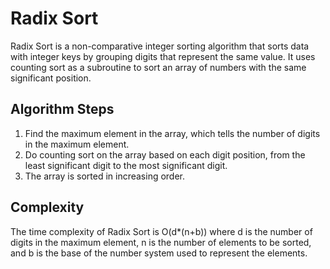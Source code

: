 # Radix Sort

Radix Sort is a non-comparative integer sorting algorithm that sorts data with integer keys by grouping digits that represent the same value. It uses counting sort as a subroutine to sort an array of numbers with the same significant position.

## Algorithm Steps

1. Find the maximum element in the array, which tells the number of digits in the maximum element.
2. Do counting sort on the array based on each digit position, from the least significant digit to the most significant digit.
3. The array is sorted in increasing order.

## Complexity

The time complexity of Radix Sort is O(d*(n+b)) where d is the number of digits in the maximum element, n is the number of elements to be sorted, and b is the base of the number system used to represent the elements.
